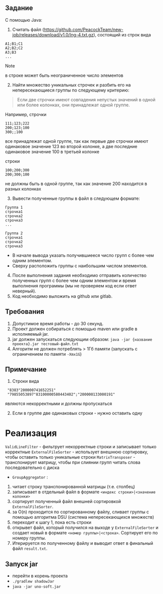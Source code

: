 ## Задание
С помощью Java:

1. Считать файл (https://github.com/PeacockTeam/new-job/releases/download/v1.0/lng-4.txt.gz), состоящий из строк вида

```
A1;B1;C1
A2;B2;C2
A3;B3
...
```
> [!NOTE]
> в строке может быть неограниченное число элементов

2. Найти множество уникальных строчек и разбить его на непересекающиеся группы по следующему критерию:
> Если две строчки имеют совпадения непустых значений в одной или более колонках, они принадлежат одной группе.

Например, строчки
```
111;123;222
200;123;100
300;;100
```

все принадлежат одной группе, так как первые две строчки имеют одинаковое значение 123 во второй колонке, а две последние одинаковое значение 100 в третьей колонке

строки

```
100;200;300
200;300;100
```

не должны быть в одной группе, так как значение 200 находится в разных колонках

3. Вывести полученные группы в файл в следующем формате:

```
Группа 1
строчка1
строчка2
строчка3
...

Группа 2 
строчка1
строчка2
строчка3
```

- В начале вывода указать получившиееся число групп с более чем одним элементом.
- Сверху расположить группы с наибольшим числом элементов.

4. После выполнения задания необходимо отправить количество полученных групп с более чем одним элементом и время выполнения программы (мы не проверяем код если ответ неверный).
5. Код необходимо выложить на github или gitlab.

## Требования
1. Допустимое время работы - до 30 секунд.
2. Проект должен собираться с помощью maven или gradle в исполняемый jar.
3. jar должен запускаться следующим образом: `java -jar {название проекта}.jar тестовый-файл.txt`
4. Алгоритм не должен потреблять > 1Гб памяти (запускать с ограничением по памяти `-Xmx1G`)

## Примечание
1. Строки вида
```
 "8383"200000741652251"
 "79855053897"83100000580443402";"200000133000191"
```
являются некорректными и должны пропускаться

2. Если в группе две одинаковых строки - нужно оставить одну

# Реализация

`ValidLineFilter` - фильтрует некорректные строки и записывает только корректные
`ExternalFileSorter` - использует внешнюю сортировку, чтобы оставить только уникальные строки
`MatrixTransposer` - транспонирует матрицу, чтобы при слиянии групп читать слова последовательно с диска
- `GroupAggregator` :
1. читает строку транспонированной матрицы (т.е. столбец)
2. записывает в отдельный файл в формате `<индекс строки>|<значение колонки>`
3. сортирует полученный файл внешней сортировкой `ExternalFileSorter`.
4. за O(n) проходится по сортированному файлу, сливает группы с помощью алгоритма DSU (система непересекающихся множеств)
5. переходит к шагу 1, пока есть строки
6. открывет файл, который получился на выходе у `ExternalFileSorter` и создает новый в формате
`<номер группы>|<строка>`. Сортирует его по номеру группы.
7. Итерируется по полученному файлу и выводит ответ в финальный файл `result.txt`.

## Запуск jar
- перейти в корень проекта 
- `./gradlew shadowJar`
- `java -jar uno-soft.jar `